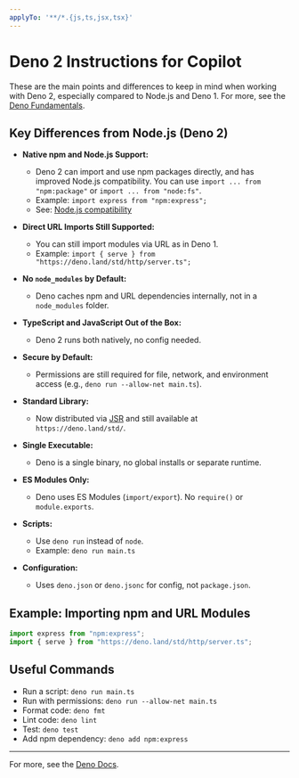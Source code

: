 ```yaml
---
applyTo: '**/*.{js,ts,jsx,tsx}'
---
```



# Deno 2 Instructions for Copilot

These are the main points and differences to keep in mind when working with Deno 2, especially compared to Node.js and Deno 1. For more, see the [Deno Fundamentals](https://docs.deno.com/runtime/fundamentals/).

## Key Differences from Node.js (Deno 2)

- **Native npm and Node.js Support:**
  - Deno 2 can import and use npm packages directly, and has improved Node.js compatibility. You can use `import ... from "npm:package"` or `import ... from "node:fs"`.
  - Example: `import express from "npm:express";`
  - See: [Node.js compatibility](https://docs.deno.com/runtime/fundamentals/node/)

- **Direct URL Imports Still Supported:**
  - You can still import modules via URL as in Deno 1.
  - Example: `import { serve } from "https://deno.land/std/http/server.ts";`

- **No `node_modules` by Default:**
  - Deno caches npm and URL dependencies internally, not in a `node_modules` folder.

- **TypeScript and JavaScript Out of the Box:**
  - Deno 2 runs both natively, no config needed.

- **Secure by Default:**
  - Permissions are still required for file, network, and environment access (e.g., `deno run --allow-net main.ts`).

- **Standard Library:**
  - Now distributed via [JSR](https://jsr.io/@std) and still available at `https://deno.land/std/`.

- **Single Executable:**
  - Deno is a single binary, no global installs or separate runtime.

- **ES Modules Only:**
  - Deno uses ES Modules (`import/export`). No `require()` or `module.exports`.

- **Scripts:**
  - Use `deno run` instead of `node`.
  - Example: `deno run main.ts`

- **Configuration:**
  - Uses `deno.json` or `deno.jsonc` for config, not `package.json`.

## Example: Importing npm and URL Modules

```ts
import express from "npm:express";
import { serve } from "https://deno.land/std/http/server.ts";
```

## Useful Commands

- Run a script: `deno run main.ts`
- Run with permissions: `deno run --allow-net main.ts`
- Format code: `deno fmt`
- Lint code: `deno lint`
- Test: `deno test`
- Add npm dependency: `deno add npm:express`

---
For more, see the [Deno Docs](https://docs.deno.com/runtime/fundamentals/).

